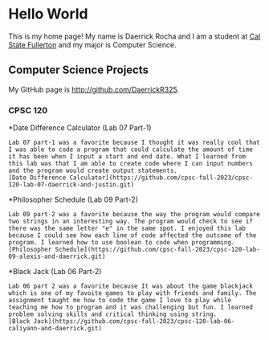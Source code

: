 # Hello World

This is my home page! My name is Daerrick Rocha and I am a student at [Cal State Fullerton](http://www.fullerton.edu/) and my major is Computer Science.

## Computer Science Projects

My GitHub page is http://github.com/DaerrickR325.

### CPSC 120

*Date Difference Calculator (Lab 07 Part-1)

    Lab 07 part-1 was a favorite because I thought it was really cool that I was able to code a program that could calculate the amount of time it has been when I input a start and end date. What I learned from this lab was that I am able to create code where I can input numbers and the program would create output statements. 
    [Date Difference Calculator](https://github.com/cpsc-fall-2023/cpsc-120-lab-07-daerrick-and-justin.git)

*Philosopher Schedule (Lab 09 Part-2)

    Lab 09 part-2 was a favorite because the way the program would compare two strings in an interesting way. The program would check to see if there was the same letter "e" in the same spot. I enjoyed this lab because I could see how each line of code affected the outcome of the program. I learned how to use boolean to code when programming. 
    [Philosopher Schedule](https://github.com/cpsc-fall-2023/cpsc-120-lab-09-alexis-and-daerrick.git)

*Black Jack (Lab 06 Part-2)

    Lab 06 part 2 was a favorite because It was about the game blackjack which is one of my favoite games to play with friends and family. The assignment taught me how to code the game I love to play while teaching me how to program and it was challenging but fun. I learned problem solving skills and critical thinking using string. 
    [Black Jack](https://github.com/cpsc-fall-2023/cpsc-120-lab-06-caliyann-and-daerrick.git)










